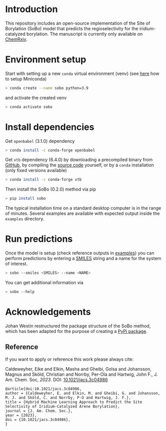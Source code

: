 # Introduction

This repository includes an open-source implementation of the Site of Borylation (SoBo) model that predicts the regioselectivity for the iridium-catalyzed borylation.
The manuscript is currently only available on [ChemRxiv](https://chemrxiv.org/engage/chemrxiv/article-details/6362ce5aaca1981770efe240).

# Environment setup

Start with setting up a new `conda` virtual environment (venv) (see [here](https://docs.conda.io/en/latest/miniconda.html) how to setup Miniconda)

```bash
> conda create --name sobo python=3.9
```

and activate the created venv

```bash
> conda activate sobo
```

# Install dependencies

Get `openbabel` (3.1.0) dependency

```bash
> conda install -c conda-forge openbabel
```

Get `xtb` dependency (6.4.0) by downloading a precompiled binary from [GitHub](https://github.com/grimme-lab/xtb/releases), by compiling the [source code](https://xtb-docs.readthedocs.io/en/latest/development.html) yourself, or by a `conda` installation (only fixed versions available)

```bash
> conda install -c conda-forge xtb
```

Then install the SoBo (0.2.0) method via pip

```bash
> pip install sobo
```

The typical installation time on a standard desktop computer is in the range of minutes.
Several examples are available with expected output inside the `examples` directory.

# Run predictions

Once the model is setup (check reference outputs in [examples](/examples)) you can perform predictions by entering a [SMILES](https://www.daylight.com/dayhtml/doc/theory/theory.smiles.html) string and a name for the system of interest.

```bash
> sobo --smiles <SMILES> --name <NAME>
```

You can get additional information via

```bash
> sobo --help
```


# Acknowledgements

Johan Westin restructured the package structure of the SoBo method, which has been adapted for the purpose of creating a [PyPi package](https://pypi.org/project/sobo/).

Reference
---------

If you want to apply or reference this work please always cite:

Caldeweyher, Eike and Elkin, Masha and Gheibi, Golsa and Johansson, Magnus and Sköld, Christian and Norrby, Per-Ola and Hartwig, John F., J. Am. Chem. Soc, *2023*. DOI: [10.1021/jacs.3c04986](https://doi.org/10.1021/jacs.3c04986)

```
@article{doi:10.1021/jacs.3c04986,
author = {Caldeweyher, E. and Elkin, M. and Gheibi, G. and Johansson, M. J. and Sköld, C. and Norrby, P-O and Hartwig, J. F.},
title = {Hybrid Machine Learning Approach to Predict the Site Selectivity of Iridium-Catalyzed Arene Borylation},
journal = {J. Am. Chem. Soc.},
year = {2023},
doi = {10.1021/jacs.3c04986},
}
```


